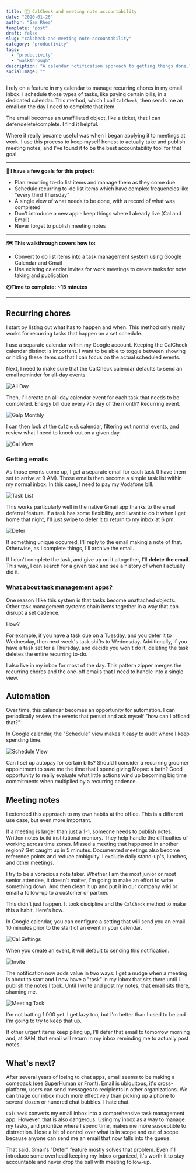 ```yaml
---
title: 📅✅ CalCheck and meeting note accountability
date: "2020-01-26"
author: "Sam Rhea"
template: "post"
draft: false
slug: "calcheck-and-meeting-note-accountability"
category: "productivity"
tags:
  - "productivity"
  - "walkthrough"
description: "A calendar notification approach to getting things done."
socialImage: ""
---
```


I rely on a feature in my calendar to manage recurring chores in my email inbox. I schedule those types of tasks, like paying certain bills, in a dedicated calendar. This method, which I call `CalCheck`, then sends me an email on the day I need to complete that item.

The email becomes an unaffiliated object, like a ticket, that I can defer/delete/complete. I find it helpful.

Where it really became useful was when I began applying it to meetings at work. I use this process to keep myself honest to actually take and publish meeting notes, and I've found it to be the best accountability tool for that goal.

---

**🎯 I have a few goals for this project:**

* Plan recurring to-do list items and manage them as they come due
* Schedule recurring to-do list items which have complex frequencies like "every third Thursday"
* A single view of what needs to be done, with a record of what was completed
* Don't introduce a new app - keep things where I already live (Cal and Email)
* Never forget to publish meeting notes

---

**🗺️ This walkthrough covers how to:**

* Convert to do list items into a task management system using Google Calendar and Gmail
* Use existing calendar invites for work meetings to create tasks for note taking and publication

**⏲️Time to complete: ~15 minutes**

---

## Recurring chores

I start by listing out what has to happen and when. This method only really works for recurring tasks that happen on a set schedule.

I use a separate calendar within my Google account. Keeping the CalCheck calendar distinct is important. I want to be able to toggle between showing or hiding these items so that I can focus on the actual scheduled events.

Next, I need to make sure that the CalCheck calendar defaults to send an email reminder for all-day events.

![All Day](../../../static/media/post-images/cal-todo/all-day.png)

Then, I'll create an all-day calendar event for each task that needs to be completed. Energy bill due every 7th day of the month? Recurring event.

![Galp Monthly](/media/post-images/cal-todo/galp-monthly.png)

I can then look at the `CalCheck` calendar, filtering out normal events, and review what I need to knock out on a given day.

![Cal View](../../../static/media/post-images/cal-todo/cal-view.png)

### Getting emails

As those events come up, I get a separate email for each task (I have them set to arrive at 9 AM). Those emails then become a simple task list within my normal inbox. In this case, I need to pay my Vodafone bill.

![Task List](../../../static/media/post-images/cal-todo/task-list.png)

This works particularly well in the native Gmail app thanks to the email deferral feature. If a task has some flexibility, and I want to do it when I get home that night, I'll just swipe to defer it to return to my inbox at 6 pm.

![Defer](../../../static/media/post-images/cal-todo/defer.png)

If something unique occurred, I'll reply to the email making a note of that. Otherwise, as I complete things, I'll archive the email.

If I don't complete the task, and give up on it altogether, I'll **delete the email**. This way, I can search for a given task and see a history of when I actually did it.

### What about task management apps?

One reason I like this system is that tasks become unattached objects. Other task management systems chain items together in a way that can disrupt a set cadence.

How?

For example, if you have a task due on a Tuesday, and you defer it to Wednesday, then next week's task shifts to Wednesday. Additionally, if you have a task set for a Thursday, and decide you won't do it, deleting the task deletes the entire recurring to-do.

I also live in my inbox for most of the day. This pattern zipper merges the recurring chores and the one-off emails that I need to handle into a single view.

## Automation

Over time, this calendar becomes an opportunity for automation. I can periodically review the events that persist and ask myself "how can I offload that?"

In Google calendar, the "Schedule" view makes it easy to audit where I keep spending time.

![Schedule View](../../../static/media/post-images/cal-todo/schedule-view.png)

Can I set up autopay for certain bills? Should I consider a recurring groomer appointment to save me the time that I spend giving Mopac a bath? Good opportunity to really evaluate what little actions wind up becoming big time commitments when multiplied by a recurring cadence.

## Meeting notes

I extended this approach to my own habits at the office. This is a different use case, but even more important.

If a meeting is larger than just a 1-1, someone needs to publish notes. Written notes build institutional memory. They help handle the difficulties of working across time zones. Missed a meeting that happened in another region? Get caught up in 5 minutes. Documented meetings also become reference points and reduce ambiguity. I exclude daily stand-up's, lunches, and other meetings.

I try to be a voracious note taker. Whether I am the most junior or most senior attendee, it doesn't matter, I'm going to make an effort to write something down. And then clean it up and put it in our company wiki or email a follow-up to a customer or partner.

This didn't just happen. It took discipline and the `CalCheck` method to make this a habit. Here's how.

In Google calendar, you can configure a setting that will send you an email 10 minutes prior to the start of an event in your calendar.

![Cal Settings](../../../static/media/post-images/cal-todo/cal-settings.png)

When you create an event, it will default to sending this notification.

![Invite](../../../static/media/post-images/cal-todo/invite.png)

The notification now adds value in two ways: I get a nudge when a meeting is about to start and I now have a "task" in my inbox that sits there until I publish the notes I took. Until I write and post my notes, that email sits there, shaming me.

![Meeting Task](../../../static/media/post-images/cal-todo/meeting-task.png)

I'm not batting 1.000 yet. I get lazy too, but I'm better than I used to be and I'm going to try to keep that up.

If other urgent items keep piling up, I'll defer that email to tomorrow morning and, at 9AM, that email will return in my inbox reminding me to actually post notes.

## What's next?

After several years of losing to chat apps, email seems to be making a comeback (see [SuperHuman](https://superhuman.com/) or [Front](https://frontapp.com/)). Email is ubiquitous, it's cross-platform, users can send messages to recipients in other organizations. We can triage our inbox much more effectively than picking up a phone to several dozen or hundred chat bubbles. I hate chat.

`CalCheck` converts my email inbox into a comprehensive task management app. However, that is also dangerous. Using my inbox as a way to manage my tasks, and prioritize where I spend time, makes me more susceptible to distraction. I lose a bit of control over what is in scope and out of scope because anyone can send me an email that now falls into the queue.

That said, Gmail's "Defer" feature mostly solves that problem. Even if I introduce some overhead keeping my inbox organized, it's worth it to stay accountable and never drop the ball with meeting follow-up.
